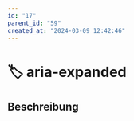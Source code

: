 ```yaml
---
id: "17"
parent_id: "59"
created_at: "2024-03-09 12:42:46"
---
```


# 🏷️ aria-expanded

## Beschreibung

